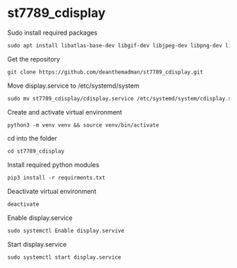 # st7789_cdisplay

Sudo install required packages
```markdown
sudo apt install libatlas-base-dev libgif-dev libjpeg-dev libpng-dev libz-dev libfreetype6-dev libopenjp2-7 libtiff5-dev libwebp-dev tcl8.6-dev tk8.6-dev python3-dev python3-venv python3-pip git
```

Get the repository
```markdown
git clone https://github.com/deanthemadman/st7789_cdisplay.git
```

Move display.service to /etc/systemd/system
```markdown
sudo mv st7789_cdisplay/cdisplay.service /etc/systemd/system/cdisplay.service
```

Create and activate virtual environment
```markdown
python3 -m venv venv && source venv/bin/activate
```

cd into the folder
```markdown
cd st7789_cdisplay
```

Install required python modules
```markdown
pip3 install -r requirments.txt
```

Deactivate virtual environment
```markdown
deactivate
```

Enable display.service
```markdown
sudo systemctl Enable display.servive
```

Start display.service
```markdown
sudo systemctl start display.service
```
